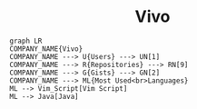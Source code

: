 <h1 align="center">Vivo</h1>

```mermaid
graph LR
COMPANY_NAME{Vivo}
COMPANY_NAME ---> U{Users} ---> UN[1]
COMPANY_NAME ---> R{Repositories} ---> RN[9]
COMPANY_NAME ---> G{Gists} ---> GN[2]
COMPANY_NAME ---> ML{Most Used<br>Languages}
ML --> Vim_Script[Vim Script]
ML --> Java[Java]
```
